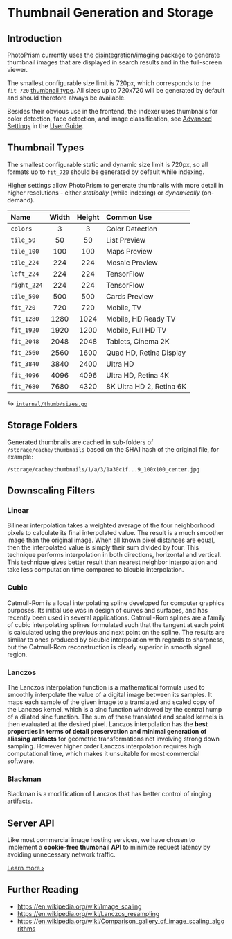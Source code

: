 # Thumbnail Generation and Storage

## Introduction

PhotoPrism currently uses the [disintegration/imaging](https://github.com/disintegration/imaging) package to generate thumbnail images that are displayed in search results and in the full-screen viewer.

The smallest configurable size limit is 720px, which corresponds to the `fit_720` [thumbnail type](#thumbnail-types). All sizes up to 720x720 will be generated by default and should therefore always be available.

Besides their obvious use in the frontend, the indexer uses thumbnails for color detection, face detection, and image classification, see [Advanced Settings](../../user-guide/settings/advanced.md) in the [User Guide](../../user-guide/index.md).

## Thumbnail Types

The smallest configurable static and dynamic size limit is 720px, so all formats up to `fit_720` should be generated
by default while indexing.

Higher settings allow PhotoPrism to generate thumbnails with more detail in higher resolutions - either 
*statically* (while indexing) or *dynamically* (on-demand).

| Name        | Width | Height | Common Use               |
|:------------|:-----:|:------:|:-------------------------|
| `colors`    |   3   |   3    | Color Detection          |
| `tile_50`   |  50   |   50   | List Preview             |
| `tile_100`  |  100  |  100   | Maps Preview             |
| `tile_224`  |  224  |  224   | Mosaic Preview           |
| `left_224`  |  224  |  224   | TensorFlow               |
| `right_224` |  224  |  224   | TensorFlow               |
| `tile_500`  |  500  |  500   | Cards Preview            |
| `fit_720`   |  720  |  720   | Mobile, TV               |
| `fit_1280`  | 1280  |  1024  | Mobile, HD Ready TV      |
| `fit_1920`  | 1920  |  1200  | Mobile, Full HD TV       |
| `fit_2048`  | 2048  |  2048  | Tablets, Cinema 2K       |
| `fit_2560`  | 2560  |  1600  | Quad HD, Retina Display  |
| `fit_3840`  | 3840  |  2400  | Ultra HD                 |
| `fit_4096`  | 4096  |  4096  | Ultra HD, Retina 4K      |
| `fit_7680`  | 7680  |  4320  | 8K Ultra HD 2, Retina 6K |

↪ [`internal/thumb/sizes.go`](https://github.com/photoprism/photoprism/blob/develop/internal/thumb/sizes.go)

## Storage Folders

Generated thumbnails are cached in sub-folders of `/storage/cache/thumbnails` based on the SHA1 hash of the original file,
for example:

```
/storage/cache/thumbnails/1/a/3/1a30c1f...9_100x100_center.jpg
```

## Downscaling Filters

### Linear

Bilinear interpolation takes a weighted average of the four
neighborhood pixels to calculate its final interpolated
value. The result is a much smoother image than the original
image. When all known pixel distances are equal, then the
interpolated value is simply their sum divided by four.
This technique performs interpolation in both directions,
horizontal and vertical. This technique gives better result
than nearest neighbor interpolation and take less
computation time compared to bicubic interpolation.

### Cubic

Catmull-Rom is a local interpolating spline developed for
computer graphics purposes. Its initial use was in design
of curves and surfaces, and has recently been used in
several applications. Catmull-Rom splines are a family of
cubic interpolating splines formulated such that the
tangent at each point is calculated using the previous and
next point on the spline. The results are similar to ones
produced by bicubic interpolation with regards to
sharpness, but the Catmull-Rom reconstruction is clearly
superior in smooth signal region.

### Lanczos

The Lanczos interpolation function is a mathematical formula
used to smoothly interpolate the value of a digital
image between its samples. It maps each sample of the
given image to a translated and scaled copy of the Lanczos
kernel, which is a sinc function windowed by the central
hump of a dilated sinc function. The sum of these
translated and scaled kernels is then evaluated at the
desired pixel. Lanczos interpolation has the **best
properties in terms of detail preservation and minimal
generation of aliasing artifacts** for geometric
transformations not involving strong down sampling.
However higher order Lanczos interpolation requires high
computational time, which makes it unsuitable for
most commercial software.

### Blackman

Blackman is a modification of Lanczos that has better control of ringing artifacts.

## Server API ##

Like most commercial image hosting services, we have chosen to implement a **cookie-free thumbnail API** to minimize request latency by avoiding unnecessary network traffic.

[Learn more ›](../api/thumbnails.md)

## Further Reading ##

- https://en.wikipedia.org/wiki/Image_scaling
- https://en.wikipedia.org/wiki/Lanczos_resampling
- https://en.wikipedia.org/wiki/Comparison_gallery_of_image_scaling_algorithms
